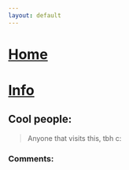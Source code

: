 ```yaml
---
layout: default
---
```


# [Home](./)              
  # [Info](./another-page.html)

## Cool people:
> Anyone that visits this, tbh c:

### Comments:
<script src="https://giscus.app/client.js"
        data-repo="BamsTheSergal/bamsthesergal.github.io"
        data-repo-id="R_kgDOIo7Jmw"
        data-category="General"
        data-category-id="DIC_kwDOIo7Jm84Ce_PR"
        data-mapping="title"
        data-strict="0"
        data-reactions-enabled="1"
        data-emit-metadata="0"
        data-input-position="top"
        data-theme="https://github.com/BamsTheSergal/bamsthesergal.github.io/blob/master/_sass/jekyll-theme-minimal.scss"
        data-lang="en"
        crossorigin="anonymous"
        async>
</script>
